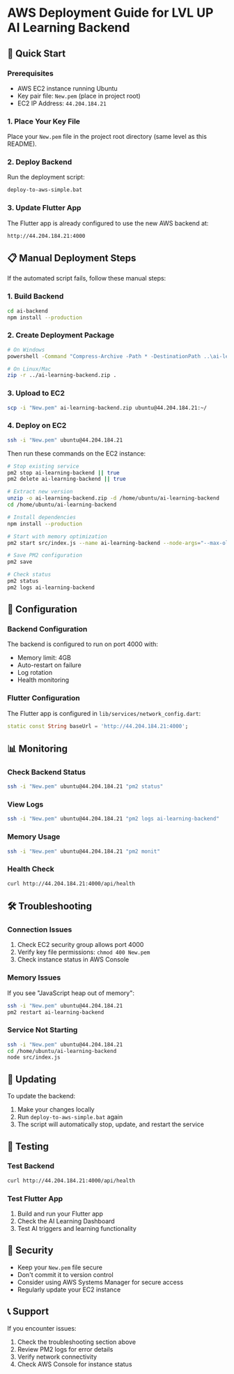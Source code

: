# AWS Deployment Guide for LVL UP AI Learning Backend

## 🚀 Quick Start

### Prerequisites
- AWS EC2 instance running Ubuntu
- Key pair file: `New.pem` (place in project root)
- EC2 IP Address: `44.204.184.21`

### 1. Place Your Key File
Place your `New.pem` file in the project root directory (same level as this README).

### 2. Deploy Backend
Run the deployment script:
```bash
deploy-to-aws-simple.bat
```

### 3. Update Flutter App
The Flutter app is already configured to use the new AWS backend at:
```
http://44.204.184.21:4000
```

## 📋 Manual Deployment Steps

If the automated script fails, follow these manual steps:

### 1. Build Backend
```bash
cd ai-backend
npm install --production
```

### 2. Create Deployment Package
```bash
# On Windows
powershell -Command "Compress-Archive -Path * -DestinationPath ..\ai-learning-backend.zip -Force"

# On Linux/Mac
zip -r ../ai-learning-backend.zip .
```

### 3. Upload to EC2
```bash
scp -i "New.pem" ai-learning-backend.zip ubuntu@44.204.184.21:~/
```

### 4. Deploy on EC2
```bash
ssh -i "New.pem" ubuntu@44.204.184.21
```

Then run these commands on the EC2 instance:
```bash
# Stop existing service
pm2 stop ai-learning-backend || true
pm2 delete ai-learning-backend || true

# Extract new version
unzip -o ai-learning-backend.zip -d /home/ubuntu/ai-learning-backend
cd /home/ubuntu/ai-learning-backend

# Install dependencies
npm install --production

# Start with memory optimization
pm2 start src/index.js --name ai-learning-backend --node-args="--max-old-space-size=4096"

# Save PM2 configuration
pm2 save

# Check status
pm2 status
pm2 logs ai-learning-backend
```

## 🔧 Configuration

### Backend Configuration
The backend is configured to run on port 4000 with:
- Memory limit: 4GB
- Auto-restart on failure
- Log rotation
- Health monitoring

### Flutter Configuration
The Flutter app is configured in `lib/services/network_config.dart`:
```dart
static const String baseUrl = 'http://44.204.184.21:4000';
```

## 📊 Monitoring

### Check Backend Status
```bash
ssh -i "New.pem" ubuntu@44.204.184.21 "pm2 status"
```

### View Logs
```bash
ssh -i "New.pem" ubuntu@44.204.184.21 "pm2 logs ai-learning-backend"
```

### Memory Usage
```bash
ssh -i "New.pem" ubuntu@44.204.184.21 "pm2 monit"
```

### Health Check
```bash
curl http://44.204.184.21:4000/api/health
```

## 🛠️ Troubleshooting

### Connection Issues
1. Check EC2 security group allows port 4000
2. Verify key file permissions: `chmod 400 New.pem`
3. Check instance status in AWS Console

### Memory Issues
If you see "JavaScript heap out of memory":
```bash
ssh -i "New.pem" ubuntu@44.204.184.21
pm2 restart ai-learning-backend
```

### Service Not Starting
```bash
ssh -i "New.pem" ubuntu@44.204.184.21
cd /home/ubuntu/ai-learning-backend
node src/index.js
```

## 🔄 Updating

To update the backend:
1. Make your changes locally
2. Run `deploy-to-aws-simple.bat` again
3. The script will automatically stop, update, and restart the service

## 📱 Testing

### Test Backend
```bash
curl http://44.204.184.21:4000/api/health
```

### Test Flutter App
1. Build and run your Flutter app
2. Check the AI Learning Dashboard
3. Test AI triggers and learning functionality

## 🔐 Security

- Keep your `New.pem` file secure
- Don't commit it to version control
- Consider using AWS Systems Manager for secure access
- Regularly update your EC2 instance

## 📞 Support

If you encounter issues:
1. Check the troubleshooting section above
2. Review PM2 logs for error details
3. Verify network connectivity
4. Check AWS Console for instance status 